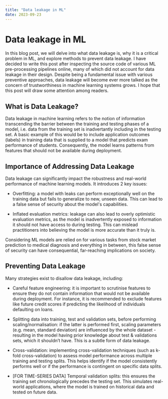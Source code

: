 ```yaml
---
title: "Data leakage in ML"
date: 2023-09-23
---
```

# Data leakage in ML
In this blog post, we will delve into what data leakage is, why it is a critical problem in ML, and explore methods to prevent data leakage. I have decided to write this post after inspecting the source code of various ML pre-processing pipelines online, many of which did not account for data leakage in their design. Despite being a fundamental issue with various preventive approaches, data leakage will become ever more talked as the concern of trustworthiness in machine learning systems grows. I hope that this post will draw some attention among readers.

## What is Data Leakage?

Data leakage in machine learning refers to the notion of information transcending the barrier between the training and testing phases of a model, i.e. data from the training set is inadvertantly including in the testing set. A basic example of this would be to include application outcomes (labels) in training data that is supplied to a model that predicts exam performance of students. Consequently, the model learns patterns from features that should not be available during deployment.

## Importance of Addressing Data Leakage

Data leakage can significantly impact the robustness and real-world performance of machine learning models. It introduces 2 key issues:

- Overfitting: a model with leaks can perform exceptionally well on the training data but fails to generalize to new, unseen data. This can lead to a false sense of security about the model's capabilities.

- Inflated evaluation metrics: leakage can also lead to overly optimistic evaluation metrics, as the model is inadvertently exposed to information it should not have access to during testing. This can mislead practitioners into believing the model is more accurate than it truly is.

Considering ML models are relied on for various tasks from stock market prediction to medical diagnosis and everything in between, this false sense of security can have consequential, far-reaching implications on society.

## Preventing Data Leakage

Many strategies exist to disallow data leakage, including:

- Careful feature engineering: it is important to scrutinise features to ensure they do not contain information that would not be available during deployment. For instance, it is recommended to exclude features like future credit scores if predicting the likelihood of individuals defaulting on loans.
  
- Splitting data into training, test and validation sets, before performing scaling/normalisation: if the latter is performed first, scaling parameters (e.g. mean, standard deviation) are influenced by the whole dataset - resulting in the model having prior knowledge about test & validations sets, which it shouldn’t have. This is a subtle form of data leakage.

- Cross-validation: implementing cross-validation techniques (such as k-fold cross-validation) to assess model performance across multiple training and testing splits. This helps identify if the model consistently performs well or if the performance is contingent on specific data splits.

- [FOR TIME-SERIES DATA] Temporal validation splits: this ensures the training set chronologically precedes the testing set. This simulates real-world applications, where the model is trained on historical data and tested on future data.
